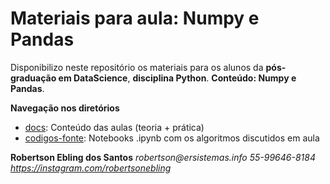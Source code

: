 # Materiais para aula: Numpy e Pandas

Disponibilizo neste repositório os materiais para os alunos da **pós-graduação em DataScience**, **disciplina Python**. **Conteúdo: Numpy e Pandas**.

**Navegação nos diretórios**
- [docs](https://github.com/RobertsonWeb/materiais-numpy-pandas/tree/main/docs): Conteúdo das aulas (teoria + prática)
- [codigos-fonte](https://github.com/RobertsonWeb/materiais-numpy-pandas/tree/main/docs): Notebooks .ipynb com os algoritmos discutidos em aula

**Robertson Ebling dos Santos**
_robertson@ersistemas.info_
_55-99646-8184_
_https://instagram.com/robertsonebling_
